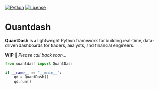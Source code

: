 [![Python](https://img.shields.io/badge/python-3.13-blue.svg)](https://www.python.org/)
[![License](https://img.shields.io/badge/license-MIT-green.svg)](LICENSE)
# Quantdash
**QuantDash** is a lightweight Python framework for building real-time, data-driven dashboards for traders, analysts, and financial engineers.

**WIP** 🌱 *Please call back soon...*

```python
from quantdash import QuantDash

if __name__ == "__main__":
    qd = QuantDash()
    qd.run()
```
